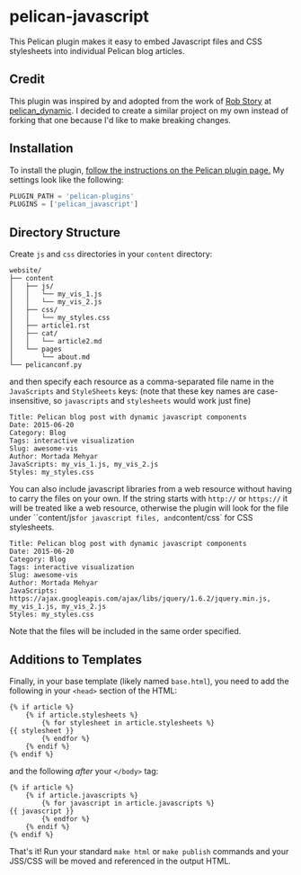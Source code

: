 pelican-javascript
===============

This Pelican plugin makes it easy to embed Javascript files and CSS stylesheets into individual Pelican blog articles.

Credit
------
This plugin was inspired by and adopted from the work of [Rob Story](https://github.com/wrobstory) at [pelican_dynamic](https://github.com/wrobstory/pelican_dynamic). I decided to create a similar project on my own instead of forking that one because I'd like to make breaking changes.

Installation
------------
To install the plugin, [follow the instructions on the Pelican plugin page.](https://github.com/getpelican/pelican-plugins) My settings look like the following:

```python
PLUGIN_PATH = 'pelican-plugins'
PLUGINS = ['pelican_javascript']
```

Directory Structure
-------------------
Create ```js``` and ```css``` directories in your ```content``` directory:
```
website/
├── content
│   ├── js/
│   │   └── my_vis_1.js
│   │   └── my_vis_2.js
│   ├── css/
│   │   └── my_styles.css
│   ├── article1.rst
│   ├── cat/
│   │   └── article2.md
│   └── pages
│       └── about.md
└── pelicanconf.py
```

and then specify each resource as a comma-separated file name in the ```JavaScripts``` and ```StyleSheets``` keys: (note that these key names are case-insensitive, so ```javascripts``` and ```stylesheets``` would work just fine)

```
Title: Pelican blog post with dynamic javascript components
Date: 2015-06-20
Category: Blog
Tags: interactive visualization
Slug: awesome-vis
Author: Mortada Mehyar
JavaScripts: my_vis_1.js, my_vis_2.js
Styles: my_styles.css
```

You can also include javascript libraries from a web resource without having to carry the files on your own. If the string starts with `http://` or `https://` it will be treated like a web resource, otherwise the plugin will look for the file under ``content/js` for javascript files, and `content/css` for CSS stylesheets.

```
Title: Pelican blog post with dynamic javascript components
Date: 2015-06-20
Category: Blog
Tags: interactive visualization
Slug: awesome-vis
Author: Mortada Mehyar
JavaScripts: https://ajax.googleapis.com/ajax/libs/jquery/1.6.2/jquery.min.js, my_vis_1.js, my_vis_2.js
Styles: my_styles.css
```

Note that the files will be included in the same order specified.

Additions to Templates
----------------------
Finally, in your base template (likely named ```base.html```), you need to add the following in your ```<head>``` section of the HTML:
```
{% if article %}
    {% if article.stylesheets %}
        {% for stylesheet in article.stylesheets %}
{{ stylesheet }}
        {% endfor %}
    {% endif %}
{% endif %}
```
and the following *after* your ```</body>``` tag:
```
{% if article %}
    {% if article.javascripts %}
        {% for javascript in article.javascripts %}
{{ javascript }}
        {% endfor %}
    {% endif %}
{% endif %}
```

That's it! Run your standard ```make html``` or ```make publish``` commands and your JSS/CSS will be moved and referenced in the output HTML.
